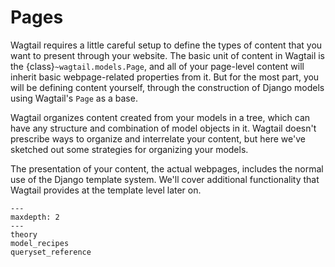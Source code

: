 # Pages

Wagtail requires a little careful setup to define the types of content that you want to present through your website. The basic unit of content in Wagtail is the {class}`~wagtail.models.Page`, and all of your page-level content will inherit basic webpage-related properties from it. But for the most part, you will be defining content yourself, through the construction of Django models using Wagtail's `Page` as a base.

Wagtail organizes content created from your models in a tree, which can have any structure and combination of model objects in it. Wagtail doesn't prescribe ways to organize and interrelate your content, but here we've sketched out some strategies for organizing your models.

The presentation of your content, the actual webpages, includes the normal use of the Django template system. We'll cover additional functionality that Wagtail provides at the template level later on.

```{toctree}
---
maxdepth: 2
---
theory
model_recipes
queryset_reference
```

